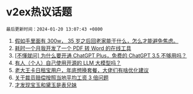 # v2ex热议话题

`最后更新时间：2024-01-20 13:07:43 +0800`

1. [假如手里面有 300w， 35 岁之后回老家能干什么，怎么才能避免焦虑。](https://www.v2ex.com/t/1010068)
1. [耗时一个月我开发了一个 PDF 转 Word 的在线工具](https://www.v2ex.com/t/1009978)
1. [[不懂就问] 为什么要开通 ChatGPT Plus，免费的 ChatGPT 3.5 不够用吗？](https://www.v2ex.com/t/1010119)
1. [有人（个人）自己使用开源的 LLM 大模型吗？](https://www.v2ex.com/t/1009988)
1. [老大王卡日租宝用户，年底想换套餐，大佬们有啥优化建议](https://www.v2ex.com/t/1009997)
1. [关于裁员赔偿按照当地平均工资 3 倍问题](https://www.v2ex.com/t/1009976)
1. [才发现宝玉和黛玉是表兄妹](https://www.v2ex.com/t/1010184)

